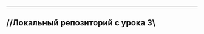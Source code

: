 
 --------------------------------
//Локальный репозиторий с урока 3\\
 --------------------------------
